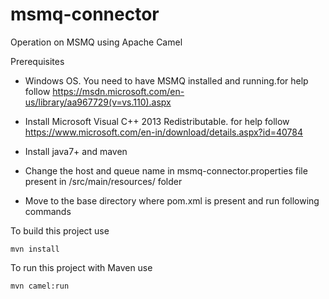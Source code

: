 # msmq-connector
Operation on MSMQ using Apache Camel

Prerequisites
- Windows OS. You need to have MSMQ installed and running.for help follow       https://msdn.microsoft.com/en-us/library/aa967729(v=vs.110).aspx

- Install Microsoft Visual C++ 2013 Redistributable. for help follow https://www.microsoft.com/en-in/download/details.aspx?id=40784

- Install java7+ and maven    
    
- Change the host and queue name in msmq-connector.properties file present in /src/main/resources/ folder

- Move to the base directory where pom.xml is present and run following commands

To build this project use

    mvn install

To run this project with Maven use

    mvn camel:run
